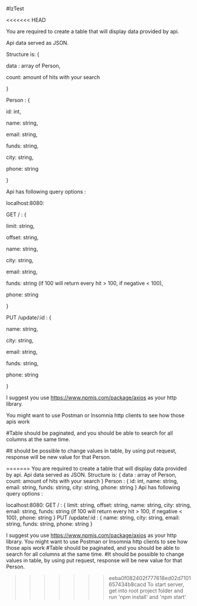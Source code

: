 #IzTest

<<<<<<< HEAD
  

You are required to create a table that will display data provided by api.

Api data served as JSON.

Structure is: {

data : array of Person,

count: amount of hits with your search

}

Person : {

id: int,

name: string,

email: string,

funds: string,

city: string,

phone: string

}

Api has following query options :

  

localhost:8080:

GET / : {

limit: string,

offset: string,

name: string,

city: string,

email: string,

funds: string (if 100 will return every hit > 100, if negative < 100),

phone: string

}

PUT /update/:id : {

name: string,

city: string,

email: string,

funds: string,

phone: string

}

  

I suggest you use https://www.npmjs.com/package/axios as your http library.

You might want to use Postman or Insomnia http clients to see how those apis work

#Table should be paginated, and you should be able to search for all columns at the same time.

#It should be possible to change values in table, by using put request, response will be new value for that Person.

  

=======
You are required to create a table that will display data provided by api.
Api data served as JSON. 
Structure is: {
    data : array of Person,
    count: amount of hits with your search
}
Person : {
    id: int,
    name: string,
    email: string,
    funds: string,
    city: string,
    phone: string
}
Api has following query options : 

localhost:8080:
GET / : {
    limit: string,
    offset: string, 
    name: string,
    city: string,
    email: string,
    funds: string (if 100 will return every hit > 100, if negative < 100),
    phone: string
}
PUT /update/:id : {
    name: string,
    city: string,
    email: string,
    funds: string,
    phone: string
}

I suggest you use https://www.npmjs.com/package/axios as your http library.
You might want to use Postman or Insomnia http clients to see how those apis work
#Table should be paginated, and you should be able to search for all columns at the same time.
#It should be possible to change values in table, by using put request, response will be new value for that Person.

>>>>>>> eeba0f082402f777618ed02d7101657434b8cacd
To start server, get into root project folder and run 'npm install' and 'npm start'